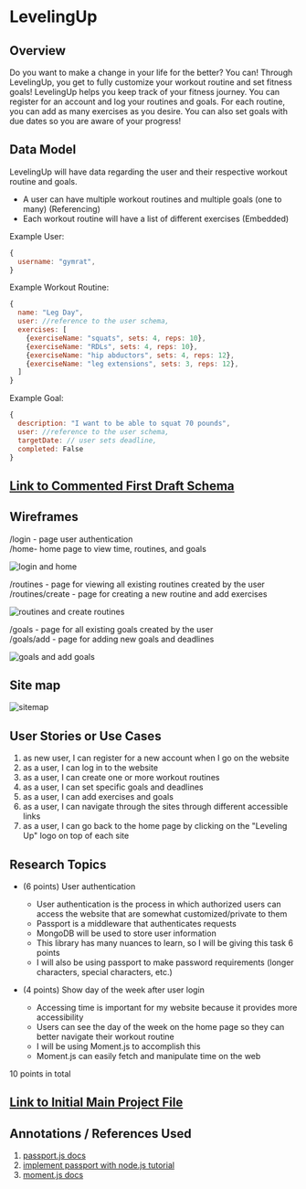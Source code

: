 # LevelingUp

## Overview

Do you want to make a change in your life for the better? You can! Through LevelingUp, you get to fully customize your workout routine and set fitness goals! LevelingUp helps you keep track of your fitness journey. You can register for an account and log your routines and goals. For each routine, you can add as many exercises as you desire. You can also set goals with due dates so you are aware of your progress!

## Data Model

LevelingUp will have data regarding the user and their respective workout routine and goals.

* A user can have multiple workout routines and multiple goals (one to many) (Referencing)
* Each workout routine will have a list of different exercises (Embedded)

Example User:

```javascript
{
  username: "gymrat",
}
```

Example Workout Routine:

```javascript
{
  name: "Leg Day",
  user: //reference to the user schema,
  exercises: [
    {exerciseName: "squats", sets: 4, reps: 10},
    {exerciseName: "RDLs", sets: 4, reps: 10},
    {exerciseName: "hip abductors", sets: 4, reps: 12},
    {exerciseName: "leg extensions", sets: 3, reps: 12},
  ]
}
```

Example Goal:

```javascript
{
  description: "I want to be able to squat 70 pounds",
  user: //reference to the user schema,
  targetDate: // user sets deadline,
  completed: False
}
```

## [Link to Commented First Draft Schema](db.mjs) 


## Wireframes

/login - page user authentication\
/home- home page to view time, routines, and goals

![login and home](documentation/1.png)

/routines - page for viewing all existing routines created by the user\
/routines/create - page for creating a new routine and add exercises

![routines and create routines](documentation/2.png)

/goals - page for all existing goals created by the user\
/goals/add - page for adding new goals and deadlines

![goals and add goals](documentation/3.png)

## Site map

![sitemap](documentation/sitemap.png)

## User Stories or Use Cases

1. as new user, I can register for a new account when I go on the website
2. as a user, I can log in to the website
3. as a user, I can create one or more workout routines
4. as a user, I can set specific goals and deadlines
5. as a user, I can add exercises and goals
6. as a user, I can navigate through the sites through different accessible links
7. as a user, I can go back to the home page by clicking on the "Leveling Up" logo on top of each site

## Research Topics

* (6 points) User authentication
    * User authentication is the process in which authorized users can access the website that are somewhat customized/private to them
    * Passport is a middleware that authenticates requests
    * MongoDB will be used to store user information
    * This library has many nuances to learn, so I will be giving this task 6 points
    * I will also be using passport to make password requirements (longer characters, special characters, etc.)
  
* (4 points) Show day of the week after user login
    * Accessing time is important for my website because it provides more accessibility
    * Users can see the day of the week on the home page so they can better navigate their workout routine
    * I will be using Moment.js to accomplish this
    * Moment.js can easily fetch and manipulate time on the web

10 points in total

## [Link to Initial Main Project File](app.mjs) 

## Annotations / References Used

1. [passport.js docs](http://passportjs.org/docs)
2. [implement passport with node.js tutorial](https://medium.com/@prashantramnyc/node-js-with-passport-authentication-simplified-76ca65ee91e5)
3. [moment.js docs](https://momentjs.com/)